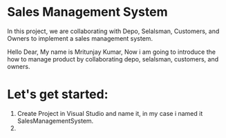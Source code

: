 ﻿# Sales Management System
In this project, we are collaborating with Depo, Selalsman, Customers, and Owners to implement a sales management system.

Hello Dear,
My name is Mritunjay Kumar, 
Now i am going to introduce the how to manage product by collaborating depo, selalsman, customers, and owners.

# Let's get started:

1. Create Project in Visual Studio and name it, in my case i named it SalesManagementSystem.
2. 